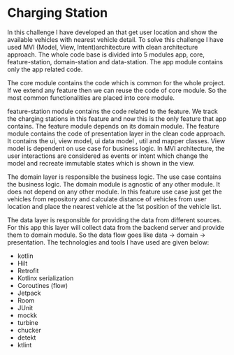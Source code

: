 # Charging Station
In this challenge I have developed an that get user location and show the available vehicles with nearest vehicle detail.
To solve this challenge I have used MVI (Model, View, Intent)architecture with clean architecture approach. The whole code base is divided into 5 modules app, core, 
feature-station, domain-station and data-station. The app module contains only the app related code. 

The core module contains the code which is common for the whole project. If we extend any feature then we can reuse the code of core module. So the most 
common functionalities are placed into core module.

feature-station module contains the code related to the feature. We track the charging stations in this feature and now this is the only feature that app contains. 
The feature module depends on its domain module. The feature module contains the code of presentation layer in the clean code approach. It contains the ui,
view model, ui data model , util and mapper classes. View model is dependent on use case for business logic. In MVI architecture, the user interactions are 
considered as events or intent which change the model and recreate immutable states which is shown in the view. 

The domain layer is responsible the business logic. The use case contains the business logic. The domain module is agnostic of any other module. It does not
depend on any other module. In this feature use case just get the vehicles from repository and calculate distance of vehicles from user location and place 
the nearest vehicle at the 1st position of the vehicle list. 

The data layer is responsible for providing the data from different sources. For this app this layer will collect data from the backend server and provide 
them to domain module. So the data flow goes like data -> domain -> presentation. 
The technologies and tools I have used are given below:
- kotlin
- Hilt
- Retrofit
- Kotlinx serialization
- Coroutines (flow)
- Jetpack
- Room
- JUnit
- mockk
- turbine
- chucker
- detekt
- ktlint
